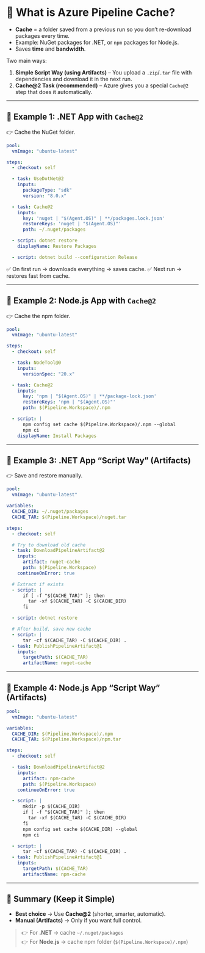 # 🔹 What is Azure Pipeline Cache?

- **Cache** = a folder saved from a previous run so you don’t re-download packages every time.
- Example: NuGet packages for .NET, or `npm` packages for Node.js.
- Saves **time** and **bandwidth**.

Two main ways:

1. **Simple Script Way (using Artifacts)** – You upload a `.zip`/`.tar` file with dependencies and download it in the next run.
2. **Cache\@2 Task (recommended)** – Azure gives you a special `Cache@2` step that does it automatically.

---

## 🧪 Example 1: .NET App with `Cache@2`

👉 Cache the NuGet folder.

```yaml
pool:
  vmImage: "ubuntu-latest"

steps:
  - checkout: self

  - task: UseDotNet@2
    inputs:
      packageType: "sdk"
      version: "8.0.x"

  - task: Cache@2
    inputs:
      key: 'nuget | "$(Agent.OS)" | **/packages.lock.json'
      restoreKeys: 'nuget | "$(Agent.OS)"'
      path: ~/.nuget/packages

  - script: dotnet restore
    displayName: Restore Packages

  - script: dotnet build --configuration Release
```

✅ On first run → downloads everything → saves cache.
✅ Next run → restores fast from cache.

---

## 🧪 Example 2: Node.js App with `Cache@2`

👉 Cache the npm folder.

```yaml
pool:
  vmImage: "ubuntu-latest"

steps:
  - checkout: self

  - task: NodeTool@0
    inputs:
      versionSpec: "20.x"

  - task: Cache@2
    inputs:
      key: 'npm | "$(Agent.OS)" | **/package-lock.json'
      restoreKeys: 'npm | "$(Agent.OS)"'
      path: $(Pipeline.Workspace)/.npm

  - script: |
      npm config set cache $(Pipeline.Workspace)/.npm --global
      npm ci
    displayName: Install Packages
```

---

## 🧪 Example 3: .NET App “Script Way” (Artifacts)

👉 Save and restore manually.

```yaml
pool:
  vmImage: "ubuntu-latest"

variables:
  CACHE_DIR: ~/.nuget/packages
  CACHE_TAR: $(Pipeline.Workspace)/nuget.tar

steps:
  - checkout: self

  # Try to download old cache
  - task: DownloadPipelineArtifact@2
    inputs:
      artifact: nuget-cache
      path: $(Pipeline.Workspace)
    continueOnError: true

  # Extract if exists
  - script: |
      if [ -f "$(CACHE_TAR)" ]; then
        tar -xf $(CACHE_TAR) -C $(CACHE_DIR)
      fi

  - script: dotnet restore

  # After build, save new cache
  - script: |
      tar -cf $(CACHE_TAR) -C $(CACHE_DIR) .
  - task: PublishPipelineArtifact@1
    inputs:
      targetPath: $(CACHE_TAR)
      artifactName: nuget-cache
```

---

## 🧪 Example 4: Node.js App “Script Way” (Artifacts)

```yaml
pool:
  vmImage: "ubuntu-latest"

variables:
  CACHE_DIR: $(Pipeline.Workspace)/.npm
  CACHE_TAR: $(Pipeline.Workspace)/npm.tar

steps:
  - checkout: self

  - task: DownloadPipelineArtifact@2
    inputs:
      artifact: npm-cache
      path: $(Pipeline.Workspace)
    continueOnError: true

  - script: |
      mkdir -p $(CACHE_DIR)
      if [ -f "$(CACHE_TAR)" ]; then
        tar -xf $(CACHE_TAR) -C $(CACHE_DIR)
      fi
      npm config set cache $(CACHE_DIR) --global
      npm ci

  - script: |
      tar -cf $(CACHE_TAR) -C $(CACHE_DIR) .
  - task: PublishPipelineArtifact@1
    inputs:
      targetPath: $(CACHE_TAR)
      artifactName: npm-cache
```

---

## 🏁 Summary (Keep it Simple)

- **Best choice** → Use **Cache\@2** (shorter, smarter, automatic).
- **Manual (Artifacts)** → Only if you want full control.

> 👉 For **.NET** → cache `~/.nuget/packages`  
> 👉 For **Node.js** → cache npm folder (`$(Pipeline.Workspace)/.npm`)
